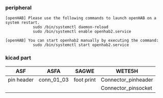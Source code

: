 ### peripheral
    [openHAB] Please use the following commands to launch openHAB on a system restart.
                sudo /bin/systemctl daemon-reload
                sudo /bin/systemctl enable openhab2.service

    [openHAB] You can start openhab2 manually by executing the command:
                sudo /bin/systemctl start openhab2.service


### kicad part


|ASF| ASFA|SAGWE |WETE5H|
|------------ |------------ |------------- |-------------------- |
| pin header  |  conn_01_03 | foot print   | Connector_pinheader |
|             |             |              |  Connector_pinsocket|


